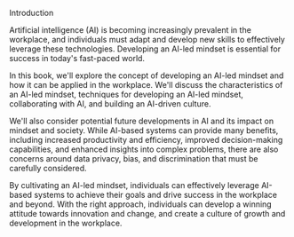 Introduction

Artificial intelligence (AI) is becoming increasingly prevalent in the workplace, and individuals must adapt and develop new skills to effectively leverage these technologies. Developing an AI-led mindset is essential for success in today's fast-paced world.

In this book, we'll explore the concept of developing an AI-led mindset and how it can be applied in the workplace. We'll discuss the characteristics of an AI-led mindset, techniques for developing an AI-led mindset, collaborating with AI, and building an AI-driven culture.

We'll also consider potential future developments in AI and its impact on mindset and society. While AI-based systems can provide many benefits, including increased productivity and efficiency, improved decision-making capabilities, and enhanced insights into complex problems, there are also concerns around data privacy, bias, and discrimination that must be carefully considered.

By cultivating an AI-led mindset, individuals can effectively leverage AI-based systems to achieve their goals and drive success in the workplace and beyond. With the right approach, individuals can develop a winning attitude towards innovation and change, and create a culture of growth and development in the workplace.
